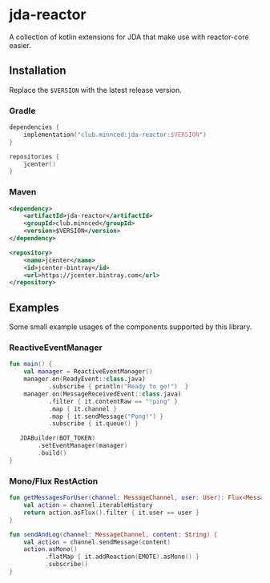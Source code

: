 
# jda-reactor

A collection of kotlin extensions for JDA that make use with reactor-core easier.

## Installation

Replace the `$VERSION` with the latest release version.

### Gradle

```kotlin
dependencies {
    implementation("club.minnced:jda-reactor:$VERSION")
}

repositories {
    jcenter()
}
```

### Maven

```xml
<dependency>
    <artifactId>jda-reactor</artifactId>
    <groupId>club.minnced</groupId>
    <version>$VERSION</version>
</dependency>
```

```xml
<repository>
    <name>jcenter</name>
    <id>jcenter-bintray</id>
    <url>https://jcenter.bintray.com</url>
</repository>
```

## Examples

Some small example usages of the components supported by this library.

### ReactiveEventManager

```kotlin
fun main() {
    val manager = ReactiveEventManager()
    manager.on(ReadyEvent::class.java)
           .subscribe { println("Ready to go!")  }
    manager.on(MessageReceivedEvent::class.java)
           .filter { it.contentRaw == "!ping" }
           .map { it.channel }
           .map { it.sendMessage("Pong!") }
           .subscribe { it.queue() }

   JDABuilder(BOT_TOKEN)
        .setEventManager(manager)
        .build()
}
```

### Mono/Flux RestAction

```kotlin
fun getMessagesForUser(channel: MessageChannel, user: User): Flux<Message> {
    val action = channel.iterableHistory
    return action.asFlux().filter { it.user == user }
}
```

```kotlin
fun sendAndLog(channel: MessageChannel, content: String) {
    val action = channel.sendMessage(content)
    action.asMono()
          .flatMap { it.addReaction(EMOTE).asMono() }
          .subscribe()
}
```
